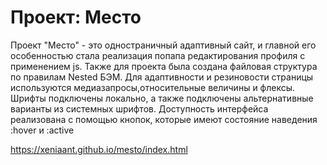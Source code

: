 # Проект: Место

Проект "Место" - это одностраничный адаптивный сайт, и главной его особенностью стала реализация попапа редактирования профиля с применением js.
Также для проекта была создана файловая структура по правилам Nested БЭМ.
Для адаптивности и резиновости страницы используются медиазапросы,относительные величины и флексы.
Шрифты подключены локально, а также подключены альтернативные варианты из системных шрифтов.
Доступность интерфейса реализована с помощью кнопок, которые имеют состояние наведения :hover и :active

https://xeniaant.github.io/mesto/index.html
